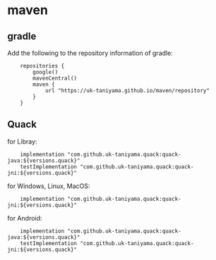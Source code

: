 # maven

## gradle 

Add the following to the repository information of gradle:

```
    repositories {
        google()
        mavenCentral()
        maven {
            url "https://uk-taniyama.github.io/maven/repository"
        }
    }
```

## Quack

for Libray:

```
    implementation "com.github.uk-taniyama.quack:quack-java:${versions.quack}"
    testImplementation "com.github.uk-taniyama.quack:quack-jni:${versions.quack}"
```

for Windows, Linux, MacOS:

```
    implementation "com.github.uk-taniyama.quack:quack-jni:${versions.quack}"
```

for Android:

```
    implementation "com.github.uk-taniyama.quack:quack-java:${versions.quack}"
    testImplementation "com.github.uk-taniyama.quack:quack-jni:${versions.quack}"
```
